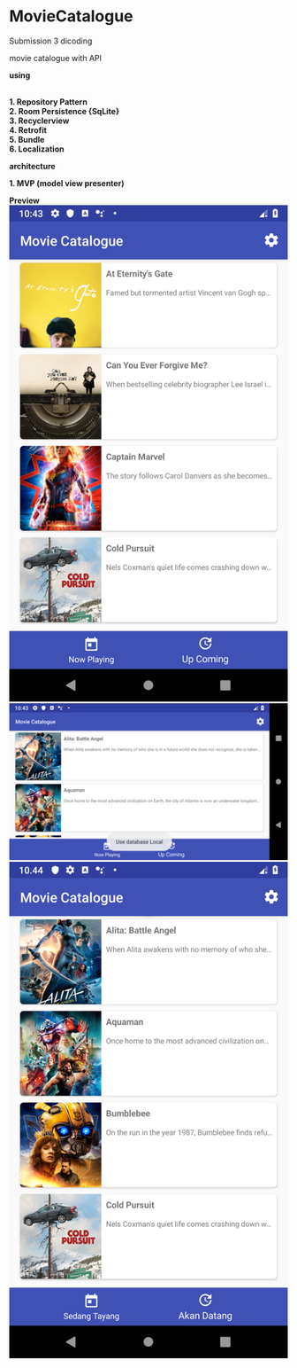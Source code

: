 # MovieCatalogue
Submission 3 dicoding 

movie catalogue with API

**__using__**</br></br>

**1. Repository Pattern**</br>
**2. Room Persistence {SqLite}**</br>
**3. Recyclerview**</br>
**4. Retrofit**</br>
**5. Bundle**</br>
**6. Localization**</br>


**architecture**</br>

**1. MVP (model view presenter)**


**__Preview__**
![alt text](https://github.com/aminfaruq/MovieCatalogue/blob/master/app/src/main/res/drawable/Screenshot_1550634200.png) ![alt text](https://github.com/aminfaruq/MovieCatalogue/blob/master/app/src/main/res/drawable/Screenshot_1550634222.png) ![alt text](https://github.com/aminfaruq/MovieCatalogue/blob/master/app/src/main/res/drawable/Screenshot_1550634267.png) 
